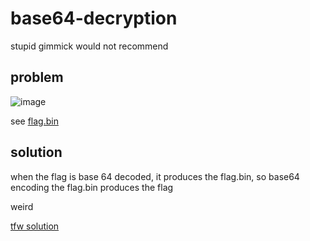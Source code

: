 # base64-decryption

stupid gimmick would not recommend

## problem

![image](https://github.com/quasar098/ctf-writeups/assets/70716985/7aed0617-07c0-40fa-9f57-5dfa81166df9)

see [flag.bin](./flag.bin)

## solution

when the flag is base 64 decoded, it produces the flag.bin, so base64 encoding the flag.bin produces the flag

weird

[tfw solution](https://quasar.name/text-format-wizard/#eyJyZWNpcGUiOlt7Im1vZHVsZVR5cGUiOiJlN2Y2OTdhOC1hMGViLTU1YzktYTM1Ni01NzMzMDhhOTJmMTgiLCJhcmdzIjp7Im1ldGhvZCI6ImRlY29kZSJ9fSx7Im1vZHVsZVR5cGUiOiI0ZDM0YTU5ZS05MDU3LTU0MDktYmM1YS04ZWI3M2YwYjBiZjIiLCJhcmdzIjp7Im1ldGhvZCI6ImVuY3J5cHQifX1dLCJpbnB1dCI6Ijg5Y2I1ZjZkZThhNzgzZTk2MjlhMmI1ZTc3ZWI2OGZhODllNWNiZWI2MTdiZTZkYWIxZWViOGY5Yzg1YWFlYzdhZGZhNDhhNzc1YWZhY2I5YzkyYyJ9)
